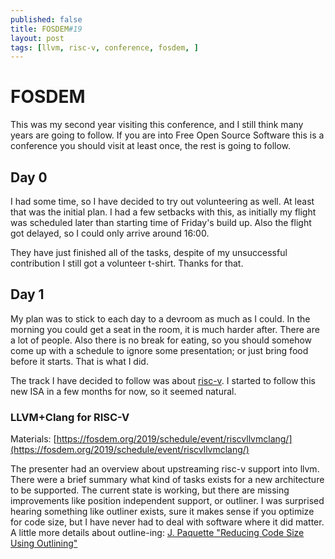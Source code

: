```yaml
---
published: false
title: FOSDEM#19
layout: post
tags: [llvm, risc-v, conference, fosdem, ]
---
```

# FOSDEM

This was my second year visiting this conference, and I still think many years are going to follow. If you are into Free Open Source Software this is a conference you should visit at least once, the rest is going to follow.

## Day 0

I had some time, so I have decided to try out volunteering as well. At least that was the initial plan. I had a few setbacks with this, as initially my flight was scheduled later than starting time of Friday's build up. Also the flight got delayed, so I could only arrive around 16:00.

They have just finished all of the tasks, despite of my unsuccessful contribution I still got a volunteer t-shirt. Thanks for that.

## Day 1

My plan was to stick to each day to a devroom as much as I could. In the morning you could get a seat in the room, it is much harder after. There are a lot of people. Also there is no break for eating, so you should somehow come up with a schedule to ignore some presentation; or just bring food before it starts. That is what I did.

The track I have decided to follow was about [risc-v](https://fosdem.org/2019/schedule/track/risc_v/). I started to follow this new ISA in a few months for now, so it seemed natural.

### LLVM+Clang for RISC-V
Materials: [https://fosdem.org/2019/schedule/event/riscvllvmclang/](https://fosdem.org/2019/schedule/event/riscvllvmclang/)

The presenter had an overview about upstreaming risc-v support into llvm. There were a brief summary what kind of tasks exists for a new architecture to be supported. The current state is working, but there are missing improvements like position independent support, or outliner.
I was surprised hearing something like outliner exists, sure it makes sense if you optimize for code size, but I have never had to deal with software where it did matter.
A little more details about outline-ing: [J. Paquette "Reducing Code Size Using Outlining"](https://www.youtube.com/watch?v=yorld-WSOeU)


